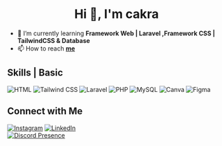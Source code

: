 <h1 align="center">Hi 👋, I'm cakra</h1>

- 🌱 I’m currently learning **Framework Web | Laravel ,Framework CSS | TailwindCSS & Database**
- 📫 How to reach **[me](mailto:nabilmufti14@gmail.com)**


## Skills | Basic 
![HTML](https://img.shields.io/badge/HTML-239120?style=for-the-badge&logo=html5&logoColor=white)
![Tailwind CSS](https://img.shields.io/badge/Tailwind_CSS-38B2AC?style=for-the-badge&logo=tailwind-css&logoColor=white)
![Laravel](https://img.shields.io/badge/Laravel-FF2D20?style=for-the-badge&logo=laravel&logoColor=white)
![PHP](https://img.shields.io/badge/PHP-777BB4?style=for-the-badge&logo=php&logoColor=white)
![MySQL](https://img.shields.io/badge/MySQL-005C84?style=for-the-badge&logo=mysql&logoColor=white)
![Canva](https://img.shields.io/badge/Canva-%2300C4CC.svg?&style=for-the-badge&logo=Canva&logoColor=white)
![Figma](https://img.shields.io/badge/Figma-F24E1E?style=for-the-badge&logo=figma&logoColor=white)

## Connect with Me
[![Instagram](https://img.shields.io/badge/Instagram-E4405F?style=for-the-badge&logo=instagram&logoColor=white)](https://www.instagram.com/cxkr4a/)
[![LinkedIn](https://img.shields.io/badge/LinkedIn-0077B5?style=for-the-badge&logo=linkedin&logoColor=white)](https://www.linkedin.com/in/nabil-mufti-811562201/)
<br>
[![Discord Presence](https://lanyard.cnrad.dev/api/948092281557237842)](https://discord.com/users/948092281557237842)
